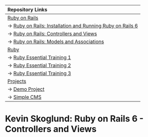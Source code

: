 | Repository Links |
| :--------------- |
| [Ruby on Rails](https://github.com/jcampbell18/rubyOnRails) |
| &#8594; [Ruby on Rails: Installation and Running Ruby on Rails 6](https://github.com/jcampbell18/rubyOnRails/tree/main/1_Installing_Setup) |
| &#8594; [Ruby on Rails: Controllers and Views](https://github.com/jcampbell18/rubyOnRails/tree/main/3_RoR_Controllers_Views) |
| &#8594; [Ruby on Rails: Models and Associations](https://github.com/jcampbell18/rubyOnRails/tree/main/4_RoR_Models_Associations) |
| [Ruby](https://github.com/jcampbell18/rubyOnRails/tree/main/ruby) |
| &#8594; [Ruby Essential Training 1](https://github.com/jcampbell18/rubyOnRails/tree/main/ruby/1_The_Basics) |
| &#8594; [Ruby Essential Training 2](https://github.com/jcampbell18/rubyOnRails/tree/main/ruby/2_EssentialTraining) |
| &#8594; [Ruby Essential Training 3](https://github.com/jcampbell18/rubyOnRails/tree/main/ruby/3_EssentialTraining) |
| [Projects](https://github.com/jcampbell18/rubyOnRails/tree/main/projects) |
| &#8594; [Demo Project](https://github.com/jcampbell18/rubyOnRails/tree/main/projects) |
| &#8594; [Simple CMS](https://github.com/jcampbell18/rubyOnRails/tree/main/projects) |

# Kevin Skoglund: Ruby on Rails 6 - Controllers and Views

